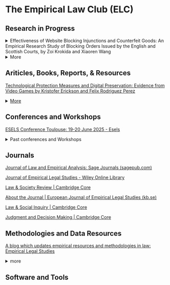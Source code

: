 # The Empirical Law Club (ELC)

## Research in Progress
<details><summary> Effectiveness of Website Blocking Injunctions and Counterfeit Goods: An Empirical Research Study of Blocking Orders Issued by the English and Scottish Courts, by Zoi Krokida and Xiaoren Wang </summary>
<br>Website blocking injunctions are court orders that require Internet Service Providers (ISPs) to block access to websites hosting infringing content. In the UK, these injunctions seem to provide an important tool in combating online infringement, particularly copyright and trade mark violations. However, there is limited empirical research on difficulties in obtaining these injunctions and the factors that influence their success or rejection. In order to address these gaps, this research project seeks to meticulously examine around 200 injunctions issued by the English and Scottish Courts from 2010 to 2024. Through systematic coding and regression analysis, the study will identify patterns and disparities in the outcomes of these orders—whether granted or dismissed—and explore the factors that impact their acceptance or rejection. Furthermore, the research will identify potential trends in the order of website blocking injunctions over time, revealing how they have evolved during the 14-year period. Additionally, this research will also interview stakeholders on their practical difficulties in obtaining a successful blocking injunction and its enforcement. In this light, the findings will offer precious empirical evidence and craft policy recommendations that will inform policy debates, legislators and courts.<br><br>
Methods: manual coding/analysis of court injunctions<br><br>
Sample size: 200
</details>
<details>
	<summary>More</summary>
			
</details>

## Ariticles, Books, Reports, & Resources
<p>  <a href="https://zenodo.org/records/14165368"> Technological Protection Measures and Digital Preservation: Evidence from Video Games by Kristofer Erickson and Felix Rodriguez Perez <details><summary> More </summary>
<p>  <a href="https://papers.ssrn.com/sol3/papers.cfm?abstract_id=4950475"> How Different Are the Trump Judges? by Stephen J. Choi, Mitu Gulati :: SSRN </a></p>
<p> <a href="https://onlinelibrary.wiley.com/doi/10.1111/jels.12391"> Privacy decision‐making and the effects of privacy choice architecture: Experiments toward the design of behaviorally‐aware privacy regulation, Sprigman, 2024, Journal of Empirical Legal Studies, Wiley Online Library</a></p>
<p> <a href="https://journals.sagepub.com/doi/10.1177/2755323X241233469"> Are We Underestimating the Crime Prevention Outcomes of Community Policing? The Importance of Crime Reporting Sensitivity Bias - David Weisburd, David B. Wilson, Charlotte Gill, Kiseong Kuen, Taryn Zastrow, 2024 (sagepub.com)</a></p>
</details>

<h2 conferences-and-workshops> Conferences and Workshops </h2>
<p> <a href="https://esels.eu/esels-conference-toulouse-19-20-june-2025/">ESELS Conference Toulouse: 19-20 June 2025 - Esels </a></p>
<details><summary> Past conferences and Workshops </summary>
<p> <a href="https://corpusconference.byu.edu/2024-home/">Law & Corpus Linguistics Conference: 2024 </a></p>   
<p> <a href="https://law.emory.edu/impact/conferences/cels2024.html">2024 Conference on Empirical Legal Studies | Emory University School of Law | Atlanta, GA </a></p>
</details>

<h2 journals> Journals </h2>
<p> <a href="https://journals.sagepub.com/home/LEX">Journal of Law and Empirical Analysis: Sage Journals (sagepub.com)</a></p>
<p> <a href="https://onlinelibrary.wiley.com/journal/17401461?msockid=34edd1462b3a670b39afc45e2a30669c">Journal of Empirical Legal Studies - Wiley Online Library</a></p>
<p> <a href="https://www.cambridge.org/core/journals/law-and-society-review">Law & Society Review | Cambridge Core</a></p>
<p> <a href="https://publicera.kb.se/ejels/about">About the Journal | European Journal of Empirical Legal Studies (kb.se)</a></p>
<p> <a href="https://www.cambridge.org/core/journals/law-and-social-inquiry">Law & Social Inquiry | Cambridge Core</a></p>
<p> <a href="https://www.cambridge.org/core/journals/judgment-and-decision-making"> Judgment and Decision Making | Cambridge Core</a></p>

<h2 methodologies-and-data-resources> Methodologies and Data Resources </h2>
<p> <a href="https://www.elsblog.org/the_empirical_legal_studi/"> A blog which updates empirical resources and methodologies in law: Empirical Legal Studies </a></p>
<details>
<summary> more </summary>
</details>

<h2 software-and-tools> Software and Tools </h2>






